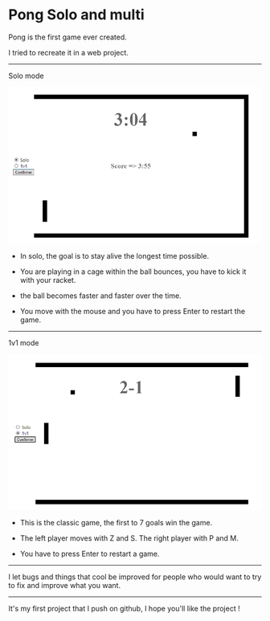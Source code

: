 # Pong Solo and multi

Pong is the first game ever created.

I tried to recreate it in a web project.

---

Solo mode

![PongSolo](./images/pongSoloScreen.png)

* In solo, the goal is to stay alive the longest time possible.

* You are playing in a cage within the ball bounces, you have to kick it with your racket.

* the ball becomes faster and faster over the time.

* You move with the mouse and you have to press Enter to restart the game.

---

1v1 mode

![Pong1v1](./images/pongMultiScreen.png)

* This is the classic game, the first to 7 goals win the game.

* The left player moves with Z and S. The right player with P and M.

* You have to press Enter to restart a game.

---

I let bugs and things that cool be improved for people who would want to try to fix and improve what you want.

---

It's my first project that I push on github, I hope you'll like the project !